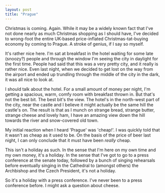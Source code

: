 ```yaml
---
layout: post
title: "Prague"
---
```

Christmas is coming. Again. While it may be a widely known fact that I've not
done nearly as much Christmas shopping as I should have, I've decided to
wrong-foot the entire UK-based price-inflated Christmas-tat-buying economy by
coming to Prague. A stroke of genius, if I say so myself.

It's rather nice here. I'm sat at breakfast in the hotel waiting for some late
(snoozy?) people and through the window I'm seeing the city in daylight for
the first time. People had said that this was a very pretty city, and it
really is rather nice. Even last night, when we decided to get lost on the way
from the airport and ended up trundling through the middle of the city in the
dark, it was all nice to look at.

I should talk about the hotel. For a small amount of money per night, I'm
getting a spacious, warm, comfy room with breakfast thrown in. But that's not
the best bit. The best bit's the view. The hotel's in the north-west part of
the city, near the castle and I believe it might actually be the same hill the
castle's on. The result is that as I munch on strange bread, strange butter,
strange cheese and lovely ham, I have an amazing view down the hill towards
the river and snow-covered old town.

My initial reaction when I heard 'Prague' was 'cheap!'. I was quickly told
that it wasn't as cheap as it used to be. On the basis of the price of beer
last night, I can only conclude that it must have been _really_ cheap.

This isn't a holiday as such. In the sense that I'm here on my own time and my
own money, it's a holiday. In the sense that I've got to go to a press
conference at the senate today, followed by a bunch of singing rehearsals
before eventually singing in the Cathedral to (amongst others) the Archbishop
and the Czech President, it's not a holiday.

So it's a holiday with a press conference. I've never been to a press
conference before. I might ask a question about cheese.

